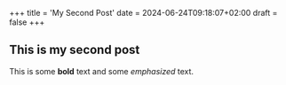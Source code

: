 +++
title = 'My Second Post'
date = 2024-06-24T09:18:07+02:00
draft = false
+++

## This is my second post

This is some **bold** text and some *emphasized* text.
